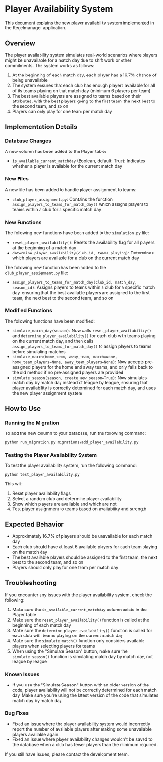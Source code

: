 # Player Availability System

This document explains the new player availability system implemented in the Kegelmanager application.

## Overview

The player availability system simulates real-world scenarios where players might be unavailable for a match day due to shift work or other commitments. The system works as follows:

1. At the beginning of each match day, each player has a 16.7% chance of being unavailable
2. The system ensures that each club has enough players available for all of its teams playing on that match day (minimum 6 players per team)
3. The best available players are assigned to teams based on their attributes, with the best players going to the first team, the next best to the second team, and so on
4. Players can only play for one team per match day

## Implementation Details

### Database Changes

A new column has been added to the Player table:

- `is_available_current_matchday` (Boolean, default: True): Indicates whether a player is available for the current match day

### New Files

A new file has been added to handle player assignment to teams:

- `club_player_assignment.py`: Contains the function `assign_players_to_teams_for_match_day()` which assigns players to teams within a club for a specific match day

### New Functions

The following new functions have been added to the `simulation.py` file:

- `reset_player_availability()`: Resets the availability flag for all players at the beginning of a match day
- `determine_player_availability(club_id, teams_playing)`: Determines which players are available for a club on the current match day

The following new function has been added to the `club_player_assignment.py` file:

- `assign_players_to_teams_for_match_day(club_id, match_day, season_id)`: Assigns players to teams within a club for a specific match day, ensuring that the best available players are assigned to the first team, the next best to the second team, and so on

### Modified Functions

The following functions have been modified:

- `simulate_match_day(season)`: Now calls `reset_player_availability()` and `determine_player_availability()` for each club with teams playing on the current match day, and then calls `assign_players_to_teams_for_match_day()` to assign players to teams before simulating matches
- `simulate_match(home_team, away_team, match=None, home_team_players=None, away_team_players=None)`: Now accepts pre-assigned players for the home and away teams, and only falls back to the old method if no pre-assigned players are provided
- `simulate_season(season, create_new_season=True)`: Now simulates match day by match day instead of league by league, ensuring that player availability is correctly determined for each match day, and uses the new player assignment system

## How to Use

### Running the Migration

To add the new column to your database, run the following command:

```bash
python run_migration.py migrations/add_player_availability.py
```

### Testing the Player Availability System

To test the player availability system, run the following command:

```bash
python test_player_availability.py
```

This will:
1. Reset player availability flags
2. Select a random club and determine player availability
3. Show which players are available and which are not
4. Test player assignment to teams based on availability and strength

## Expected Behavior

- Approximately 16.7% of players should be unavailable for each match day
- Each club should have at least 6 available players for each team playing on the match day
- The best available players should be assigned to the first team, the next best to the second team, and so on
- Players should only play for one team per match day

## Troubleshooting

If you encounter any issues with the player availability system, check the following:

1. Make sure the `is_available_current_matchday` column exists in the Player table
2. Make sure the `reset_player_availability()` function is called at the beginning of each match day
3. Make sure the `determine_player_availability()` function is called for each club with teams playing on the current match day
4. Make sure the `simulate_match()` function only considers available players when selecting players for teams
5. When using the "Simulate Season" button, make sure the `simulate_season()` function is simulating match day by match day, not league by league

### Known Issues

- If you use the "Simulate Season" button with an older version of the code, player availability will not be correctly determined for each match day. Make sure you're using the latest version of the code that simulates match day by match day.

### Bug Fixes

- Fixed an issue where the player availability system would incorrectly report the number of available players after making some unavailable players available again.
- Fixed an issue where player availability changes wouldn't be saved to the database when a club has fewer players than the minimum required.

If you still have issues, please contact the development team.
